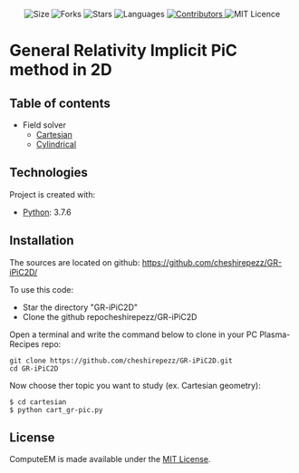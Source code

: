 <!-- Meta-Badges -->
</p>

<p align="center">
    <img alt="Size" src="https://img.shields.io/github/repo-size/cheshirepezz/GR-iPiC2D">
  </a>
  <img alt="Forks" src="https://img.shields.io/github/forks/cheshirepezz/GR-iPiC2D">
  </a>
  <img alt="Stars" src="https://img.shields.io/github/stars/cheshirepezz/GR-iPiC2D">
  </a>
  <img alt="Languages" src="https://img.shields.io/github/languages/count/cheshirepezz/GR-iPiC2D">
  </a>
  <a href="https://github.com/cheshirepezz/GR-iPiC2D/graphs/contributors">
    <img alt="Contributors" src="https://img.shields.io/github/contributors/cheshirepezz/GR-iPiC2D">
  </a>
  <img alt="MIT Licence" src="https://img.shields.io/github/license/cheshirepezz/GR-iPiC2D">
  </a>
  
</p>

# General Relativity Implicit PiC method in 2D

## Table of contents
* Field solver
  * [Cartesian](https://github.com/cheshirepezz/GR-iPiC2D/tree/main/cartesian) 
  * [Cylindrical](https://github.com/cheshirepezz/GR-iPiC2D/tree/main/cylindrical) 
  
 ## Technologies
Project is created with:
* [Python](https://www.python.org/): 3.7.6
	
## Installation

The sources are located on github: https://github.com/cheshirepezz/GR-iPiC2D/

To use this code:
* Star the directory "GR-iPiC2D" 
* Clone the github repocheshirepezz/GR-iPiC2D

Open a terminal and write the command below to clone in your PC Plasma-Recipes repo:

```
git clone https://github.com/cheshirepezz/GR-iPiC2D.git
cd GR-iPiC2D
```
Now choose ther topic you want to study (ex. Cartesian geometry):

```
$ cd cartesian
$ python cart_gr-pic.py
```
## License

ComputeEM is made available under the [MIT License](https://github.com/cheshirepezz/GR-iPiC2D/blob/master/LICENSE).

